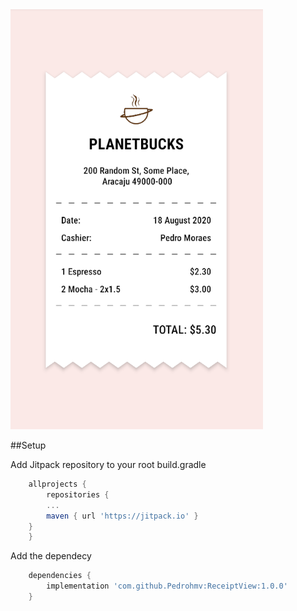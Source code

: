 <img src="https://github.com/Pedrohmv/ReceiptView/blob/master/images/receiptprint.png">

##Setup

Add Jitpack repository to your root build.gradle
```gradle
    allprojects {
        repositories {
	    ...
	    maven { url 'https://jitpack.io' }
	}
    }
```
Add the dependecy
```gradle
    dependencies {
        implementation 'com.github.Pedrohmv:ReceiptView:1.0.0'
    }
```